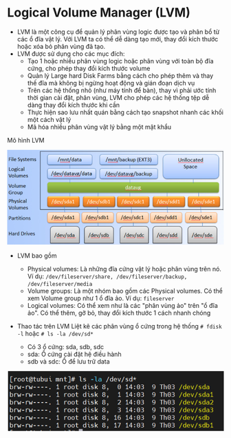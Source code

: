 # Logical Volume Manager (LVM)
- LVM là một công cụ để quản lý phân vùng logic được tạo và phân bổ từ các ổ đĩa vật lý. Với LVM ta có thể dễ dàng tạo mới, thay đổi kích thước hoặc xóa bỏ phân vùng đã tạo.
- LVM được sử dụng cho các mục đích:
	+ Tạo 1 hoặc nhiều phân vùng logic hoặc phân vùng với toàn bộ đĩa cứng, cho phép thay đổi kích thước volume
	+ Quản lý Large hard Disk Farms bằng cách cho phép thêm và thay thế đĩa mà không bị ngừng hoạt động và gián đoạn dịch vụ
	+ Trên các hệ thống nhỏ (như máy tính để bàn), thay vì phải ước tính thời gian cài đặt, phân vùng, LVM cho phép các hệ thống tệp dễ dàng thay đổi kích thước khi cần
	+ Thực hiện sao lưu nhất quán bằng cách tạo snapshot nhanh các khối một cách vật lý
	+ Mã hóa nhiều phân vùng vật lý bằng một mật khẩu

Mô hình LVM

![](./images/mohinhlvm.png)

- LVM bao gồm
	+ Physical volumes: Là những đĩa cứng vật lý hoặc phân vùng trên nó. Ví dụ: `/dev/fileserver/share, /dev/fileserver/backup, /dev/fileserver/media`
	+ Volume groups: Là một nhóm bao gồm các Physical volumes. Có thể xem Volume group như 1 ổ đĩa ảo. Ví dụ: `fileserver`
	+ Logical volumes: Có thể xem như là các "phân vùng ảo" trên "ổ đĩa ảo". Có thể thêm, gỡ bỏ, thay đổi kích thước 1 cách nhanh chóng

- Thao tác trên LVM
Liệt kê các phân vùng ổ cứng trong hệ thống `# fdisk -l` hoặc `# ls -la /dev/sd*`
	+ Có 3 ổ cứng: sda, sdb, sdc
	+ sda: Ổ cứng cài đặt hệ điều hành
	+ sdb và sdc: Ổ để lưu trữ data

![](./images/listlvm.png)



